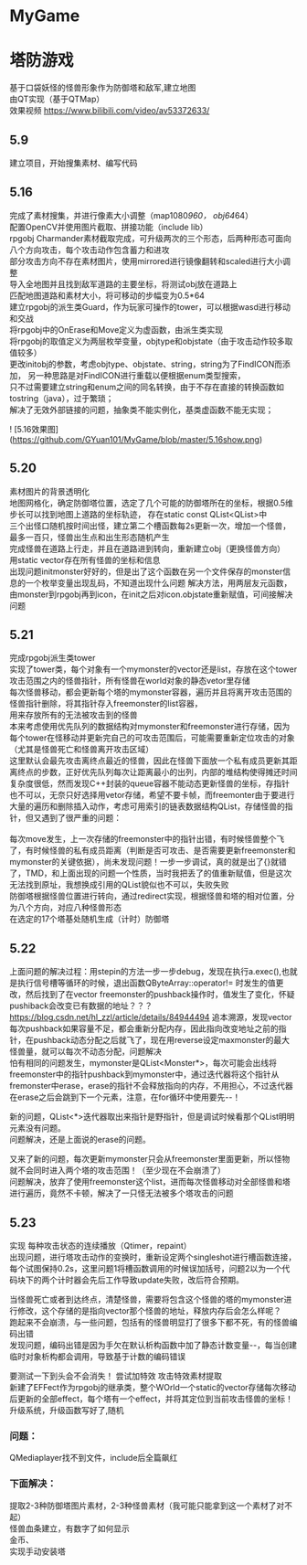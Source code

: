# MyGame

塔防游戏
===
基于口袋妖怪的怪兽形象作为防御塔和敌军,建立地图<br> 
由QT实现（基于QTMap）<br> 
效果视频 https://www.bilibili.com/video/av53372633/ <br>

5.9
---
建立项目，开始搜集素材、编写代码<br> 

5.16
---
完成了素材搜集，并进行像素大小调整（map1080*960， obj64*64）<br> 
配置OpenCV并使用图片截取、拼接功能（include lib）<br> 
rpgobj Charmander素材截取完成，可升级两次的三个形态，后两种形态可面向八个方向攻击，每个攻击动作包含蓄力和进攻<br> 
部分攻击方向不存在素材图片，使用mirrored进行镜像翻转和scaled进行大小调整<br> 
导入全地图并且找到敌军道路的主要坐标，将测试obj放在道路上<br> 
匹配地图道路和素材大小，将可移动的步幅变为0.5*64<br> 
建立rpgobj的派生类Guard，作为玩家可操作的tower，可以根据wasd进行移动和交战<br> 
将rpgobj中的OnErase和Move定义为虚函数，由派生类实现<br> 
将rpgobj的取值定义为两层枚举变量，objtype和objstate（由于攻击动作较多取值较多）<br> 
更改initobj的参数，考虑objtype、objstate、string，string为了FindICON而添加，
另一种思路是对FindICON进行重载以便根据enum类型搜索，<br> 
只不过需要建立string和enum之间的同名转换，由于不存在直接的转换函数如tostring（java），过于繁琐；<br> 
解决了无效外部链接的问题，抽象类不能实例化，基类虚函数不能无实现；<br> 

! [5.16效果图] (https://github.com/GYuan101/MyGame/blob/master/5.16show.png)

5.20
---
素材图片的背景透明化<br> 
地图网格化，确定防御塔位置，选定了几个可能的防御塔所在的坐标，根据0.5维步长可以找到地图上道路的坐标轨迹，
存在static const QList<QList<double>>中<br> 
三个出怪口随机按时间出怪，建立第二个槽函数每2s更新一次，增加一个怪兽，最多一百只，怪兽出生点和出生形态随机产生<br> 
完成怪兽在道路上行走，并且在道路进到转向，重新建立obj（更换怪兽方向）<br> 
用static vector<Monster>存在所有怪兽的坐标和信息<br> 
出现问题initmonster好好的，但是出了这个函数在另一个文件保存的monster信息的一个枚举变量出现乱码，不知道出现什么问题
  解决方法，用两层友元函数，由monster到rpgobj再到icon，在init之后对icon.objstate重新赋值，可间接解决问题<br> 

5.21
---
完成rpgobj派生类tower<br> 
实现了tower类，每个对象有一个mymonster的vector还是list，存放在这个tower攻击范围之内的怪兽指针，所有怪兽在world对象的静态vetor里存储<br>
每次怪兽移动，都会更新每个塔的mymonster容器，遍历并且将离开攻击范围的怪兽指针删除，将其指针存入freemonster的list容器，<br>
用来存放所有的无法被攻击到的怪兽<br>
本来考虑使用优先队列的数据结构对mymonster和freemonster进行存储，因为每个tower在怪移动并更新完自己的可攻击范围后，可能需要重新定位攻击的对象（尤其是怪兽死亡和怪兽离开攻击区域）<br>
这里默认会最先攻击离终点最近的怪兽，因此在怪兽下面放一个私有成员更新其距离终点的步数，正好优先队列每次让距离最小的出列，内部的堆结构使得摊还时间复杂度很低，然而发现C++封装的queue容器不能动态更新怪兽的坐标，存指针也不可以，无奈只好选择用vetor存储，希望不要卡帧，而freemonter由于要进行大量的遍历和删除插入动作，考虑可用索引的链表数据结构QList，存储怪兽的指针，但又遇到了很严重的问题：<br><br>
每次move发生，上一次存储的freemonster中的指针出错，有时候怪兽整个飞了，有时候怪兽的私有成员距离（判断是否可攻击、是否需要更新freemonster和mymonster的关键依据），尚未发现问题！一步一步调试，真的就是出了{}就错了，TMD，和上面出现的问题一个性质，当时我把丢了的值重新赋值，但是这次无法找到原址，我想换成引用的QList貌似也不可以，失败失败<br>
防御塔根据怪兽位置进行转向，通过redirect实现，根据怪兽和塔的相对位置，分为八个方向，对应八种怪兽形态<br>
在选定的17个塔基处随机生成（计时）防御塔<br>

5.22
---
上面问题的解决过程：用stepin的方法一步一步debug，发现在执行a.exec(),也就是执行信号槽等循环的时候，退出函数QByteArray::operator!= 时发生的值更改，然后找到了在vector freemonster的pushback操作时，值发生了变化，怀疑pushiback会改变已有数据的地址？？？<br>
https://blog.csdn.net/hl_zzl/article/details/84944494 追本溯源，发现vector每次pushback如果容量不足，都会重新分配内存，因此指向改变地址之前的指针，在pushback动态分配之后就飞了，现在用reverse设定maxmonster的最大怪兽量，就可以每次不动态分配，问题解决<br>
怕有相同的问题发生，mymonster是QList<Monster*>，每次可能会出线将freemonster中的指针pushback到mymonster中，通过迭代器将这个指针从fremonster中erase，erase的指针不会释放指向的内存，不用担心，不过迭代器在erase之后会跳到下一个元素，注意，在for循环中使用要先--！<br>

新的问题，QList<*>迭代器取出来指针是野指针，但是调试时候看那个QList明明元素没有问题。<br>
问题解决，还是上面说的erase的问题。<br>

又来了新的问题，每次更新mymonster只会从freemonster里面更新，所以怪物就不会同时进入两个塔的攻击范围！（至少现在不会崩溃了）<br>
问题解决，放弃了使用freemonster这个list，进而每次怪兽移动对全部怪兽和塔进行遍历，竟然不卡顿，解决了一只怪无法被多个塔攻击的问题<br>

5.23
---
实现 每种攻击状态的连续播放（Qtimer，repaint）<br> 
出现问题，进行塔攻击动作的变换时，重新设定两个singleshot进行槽函数连接，每个试图保持0.2s，这里问题1将槽函数调用的时候误加括号，问题2以为一个代码块下的两个计时器会先后工作导致update失败，改后符合预期。<br>

当怪兽死亡或者到达终点，清楚怪兽，需要将包含这个怪兽的塔的mymonster进行修改，这个存储的是指向vector那个怪兽的地址，释放内存后会怎么样呢？<br>
跑起来不会崩溃，与一些问题，包括有的怪兽明显打了很多下都不死，有的怪兽编码出错<br>
发现问题，编码出错是因为手欠在默认析构函数中加了静态计数变量--，每当创建临时对象析构都会调用，导致基于计数的编码错误<br>

要测试一下到头会不会消失！
尝试加特效 攻击特效素材提取<br> 
新建了EFFect作为rpgobj的继承类，整个WOrld一个static的vector存储每次移动后更新的全部effect，每个塔有一个effect，并将其定位到当前攻击怪兽的坐标！<br>
升级系统，升级函数写好了,随机<br>

### 问题：
QMediaplayer找不到文件，include后全篇飙红<br> 

### 下面解决：
提取2-3种防御塔图片素材，2-3种怪兽素材（我可能只能拿到这一个素材了对不起）<br> 
怪兽血条建立，有数字了如何显示<br> 
金币、  
实现手动安装塔<br>
